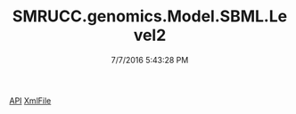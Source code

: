 ﻿---
title: SMRUCC.genomics.Model.SBML.Level2
date: 7/7/2016 5:43:28 PM
---

[API](T-SMRUCC.genomics.Model.SBML.Level2.API.html)
[XmlFile](T-SMRUCC.genomics.Model.SBML.Level2.XmlFile.html)
